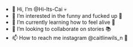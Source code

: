 - 👋 Hi, I’m @Hi-Its-Cai 💀
- 👀 I’m interested in the funny and fucked up 🤪
- 🌱 I’m currently learning how to feel alive 🫠
- 💞️ I’m looking to collaborate on stories 📚
- 📫 How to reach me instagram @caitlinwils_n 🍄

<!---
Hi-Its-Cai/Hi-Its-Cai is a ✨ special ✨ repository because its `README.md` (this file) appears on your GitHub profile.
You can click the Preview link to take a look at your changes.
--->
